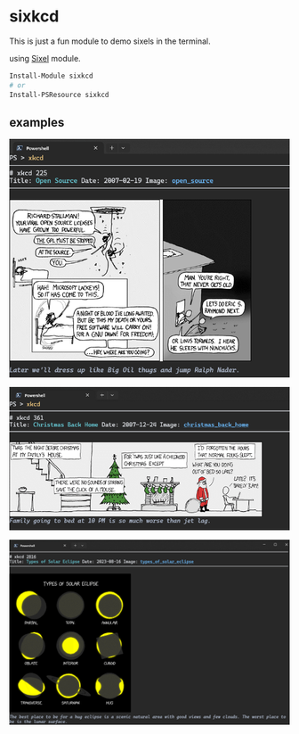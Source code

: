 ﻿# sixkcd

This is just a fun module to demo sixels in the terminal.  

using [Sixel](https://www.powershellgallery.com/packages/Sixel/) module.  

```ps1
Install-Module sixkcd
# or
Install-PSResource sixkcd
```

## examples

![225](./assets/225.png)  

![361](./assets/361.png)  

![2816](./assets/2816.png)  
